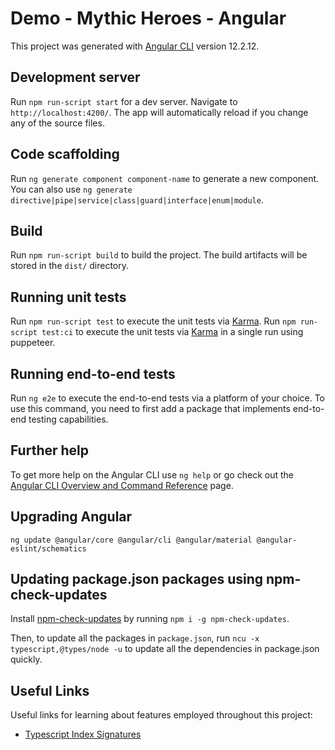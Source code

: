 # Demo - Mythic Heroes - Angular

This project was generated with [Angular CLI](https://github.com/angular/angular-cli) version 12.2.12.

## Development server

Run `npm run-script start` for a dev server. Navigate to `http://localhost:4200/`. The app will automatically reload if you change any of the source files.

## Code scaffolding

Run `ng generate component component-name` to generate a new component. You can also use `ng generate directive|pipe|service|class|guard|interface|enum|module`.

## Build

Run `npm run-script build` to build the project. The build artifacts will be stored in the `dist/` directory.

## Running unit tests

Run `npm run-script test` to execute the unit tests via [Karma](https://karma-runner.github.io). Run `npm run-script test:ci` to execute the unit tests via [Karma](https://karma-runner.github.io) in a single run using puppeteer.

## Running end-to-end tests

Run `ng e2e` to execute the end-to-end tests via a platform of your choice. To use this command, you need to first add a package that implements end-to-end testing capabilities.

## Further help

To get more help on the Angular CLI use `ng help` or go check out the [Angular CLI Overview and Command Reference](https://angular.io/cli) page.

## Upgrading Angular

```shell
ng update @angular/core @angular/cli @angular/material @angular-eslint/schematics
```

## Updating package.json packages using npm-check-updates

Install [npm-check-updates](https://www.npmjs.com/package/npm-check-updates) by running `npm i -g npm-check-updates`.

Then, to update all the packages in `package.json`, run `ncu -x typescript,@types/node -u` to update all the dependencies in package.json quickly.

## Useful Links

Useful links for learning about features employed throughout this project:

- [Typescript Index Signatures](https://basarat.gitbook.io/typescript/type-system/index-signatures)
